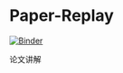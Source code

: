 # Paper-Replay
[![Binder](https://mybinder.org/badge_logo.svg)](https://mybinder.org/v2/gh/Liouqiouqiou/Paper-Replay/master)

论文讲解
